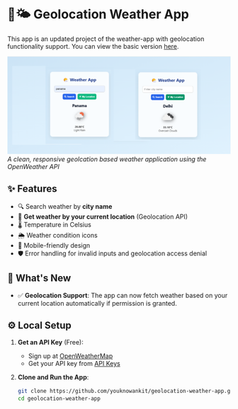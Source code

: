 # 📍🌤️ Geolocation Weather App

This app is an updated project of the weather-app with geolocation functionality support. You can view the basic version [here](https://github.com/youknowankit/weather-app). 

![Weather App Screenshot](./screenshot.png)  
*A clean, responsive geolcation based weather application using the OpenWeather API*

## ✨ Features
- 🔍 Search weather by **city name**
- 📍 **Get weather by your current location** (Geolocation API)
- 🌡️ Temperature in Celsius
- 🌦️ Weather condition icons
- 📱 Mobile-friendly design
- 🛡️ Error handling for invalid inputs and geolocation access denial

## 🚀 What's New
- ✅ **Geolocation Support**: The app can now fetch weather based on your current location automatically if permission is granted.

## ⚙️ Local Setup

1. **Get an API Key** (Free):
   - Sign up at [OpenWeatherMap](https://openweathermap.org/)
   - Get your API key from [API Keys](https://home.openweathermap.org/api_keys)

2. **Clone and Run the App**:
   ```bash
   git clone https://github.com/youknowankit/geolocation-weather-app.git
   cd geolocation-weather-app
